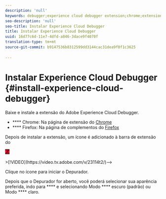 ```yaml
---
description: 'null'
keywords: debugger;experience cloud debugger extension;chrome;extension;install
seo-description: 'null'
seo-title: Instalar Experience Cloud Debugger
title: Instalar Experience Cloud Debugger
uuid: 16d77c6d-11e7-4dfd-a846-3dace9f4070f
translation-type: tm+mt
source-git-commit: b9147536b8312599dd3144cac31dea9f0f1c3625

---
```



# Instalar Experience Cloud Debugger {#install-experience-cloud-debugger}

Baixe e instale a extensão do Adobe Experience Cloud Debugger.

* **** Chrome: Na página de extensão do [Chrome](https://chrome.google.com/webstore/detail/adobe-experience-cloud-de/ocdmogmohccmeicdhlhhgepeaijenapj)
* **** Firefox: Na página de complementos do [Firefox](https://addons.mozilla.org/en-US/firefox/addon/adobe-experience-platform-dbg/)

Depois de instalar a extensão, um ícone é adicionado à barra de extensão do 

![](assets/start-icon.jpg)

<!-->>[!VIDEO](https://video.tv.adobe.com/v/23114t2/)-->

Clique no ícone para iniciar o Depurador.

Depois que o Depurador for aberto, você poderá selecionar sua aparência preferida, indo para **** e selecionando Modo **** escuro (padrão) ou Modo **** claro.